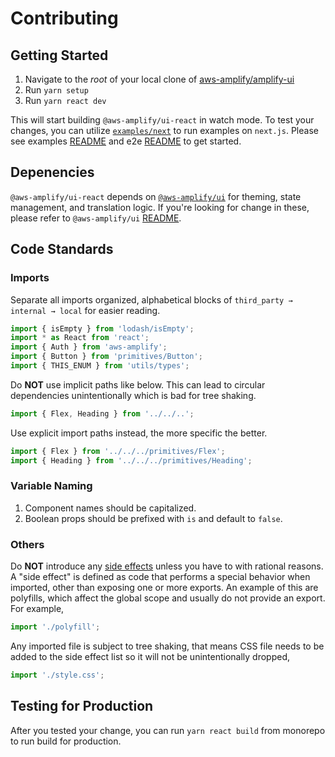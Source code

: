 # Contributing

## Getting Started

1. Navigate to the _root_ of your local clone of [aws-amplify/amplify-ui](https://github.com/aws-amplify/amplify-ui)
1. Run `yarn setup`
1. Run `yarn react dev`

This will start building `@aws-amplify/ui-react` in watch mode. To test your changes, you can utilize [`examples/next`](../../examples/next) to run examples on `next.js`. Please see examples [README](../../examples/README.md) and e2e [README](../e2e/README.md#contributing) to get started.

## Depenencies

`@aws-amplify/ui-react` depends on [`@aws-amplify/ui`](../ui) for theming, state management, and translation logic. If you're looking for change in these, please refer to `@aws-amplify/ui` [README](../ui/README.md).

## Code Standards

### Imports

Separate all imports organized, alphabetical blocks of `third_party → internal → local` for easier reading.

```js
import { isEmpty } from 'lodash/isEmpty';
import * as React from 'react';
import { Auth } from 'aws-amplify';
import { Button } from 'primitives/Button';
import { THIS_ENUM } from 'utils/types';
```

Do **NOT** use implicit paths like below. This can lead to circular dependencies unintentionally which is bad for tree shaking.

```js
import { Flex, Heading } from '../../..';
```

Use explicit import paths instead, the more specific the better.

```js
import { Flex } from '../../../primitives/Flex';
import { Heading } from '../../../primitives/Heading';
```

### Variable Naming

1. Component names should be capitalized.
2. Boolean props should be prefixed with `is` and default to `false`.

### Others

Do **NOT** introduce any [side effects](https://webpack.js.org/guides/tree-shaking/#mark-the-file-as-side-effect-free) unless you have to with rational reasons. A "side effect" is defined as code that performs a special behavior when imported, other than exposing one or more exports. An example of this are polyfills, which affect the global scope and usually do not provide an export. For example,

```js
import './polyfill';
```

Any imported file is subject to tree shaking, that means CSS file needs to be added to the side effect list so it will not be unintentionally dropped,

```js
import './style.css';
```

## Testing for Production

After you tested your change, you can run `yarn react build` from monorepo to run build for production.
